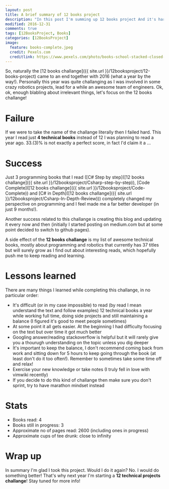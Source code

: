 ```yaml
---
layout: post
title: A brief summary of 12 books project
description: "In this post I'm summing up 12 books project And it's harsh"
modified: 2016-12-31
comments: true
tags: [12BooksProject, Books]
categories: [12BooksProject]
image:
  feature: books-complete.jpeg
  credit: Pexels.com
  creditlink: https://www.pexels.com/photo/books-school-stacked-closed-48126/
---
```

So, naturally the [12 books challange]({{ site.url }}/12booksproject/12-books-project) came to an end together with 2016 (what a year by the way!). Personally this year was quite challanging as I was involved in some crazy robotics projects, lead for a while an awesome team of engineers. Ok, ok, enough blabling about irrelevant things, let's focus on the 12 books challange!

<!-- more -->

# Failure

If we were to take the name of the challange literally then I failed hard. This year I read just **4 technical books** instead of 12 I was planning to read a year ago. 33.(3)% is not exactly a perfect score, in fact I'd claim it a ...

# Success

Just 3 programming books that I read ([C# Step by step]([12 books challange]({{ site.url }}/12booksproject/Csharp-step-by-step)), [Code Complete]([12 books challange]({{ site.url }}/12booksproject/Code-Complete)) and [C# in Depth]([12 books challange]({{ site.url }}/12booksproject/Csharp-In-Depth-Review))) completely changed my perspective on programming and I feel made me a far better developer (in just 9 months!).

Another success related to this challange is creating this blog and updating it every now and then (initially I started posting on medium.com but at some point decided to switch to github pages).

A side effect of the **12 books challange** is my list of awesome technical books, mostly about programming and robotics that currently has 37 titles but will surely grow as I find out about interesting reads, which hopefully push me to keep reading and learning.

# Lessons learned

There are many things I learned while completing this challange, in no particular order:

* It's difficult (or in my case impossible) to read (by read I mean understand the text and follow examples) 12 technical books a year while working full time, doing side projects and still maintaining a balance (I figured it's good to meet people sometimes)
* At some point it all gets easier. At the beginning I had difficulty focusing on the text but over time it got much better
* Googling answer/reading stackoverflow is helpful but it will rarely give you a thourugh understanding on the topic unless you dig deeper
* It's important to keep the balance, I don't recommend coming back from work and sitting down for 5 hours to keep going through the book (at least don't do it too often!). Remember to sometimes take some time off and relax!
* Exercise your new knowledge or take notes (I truly fell in love with vimwiki recently)
* If you decide to do this kind of challange then make sure you don't sprint, try to have marathon mindset instead

# Stats

* Books read: 4
* Books still in progress: 3
* Approximate no of pages read: 2600  (including ones in progress)
* Approximate cups of tee drunk: close to infinity

# Wrap up

In summary I'm glad I took this project. Would I do it again? No. I would do something better! That's why next year I'm starting a **12 technical projects challange**! Stay tuned for more info!
